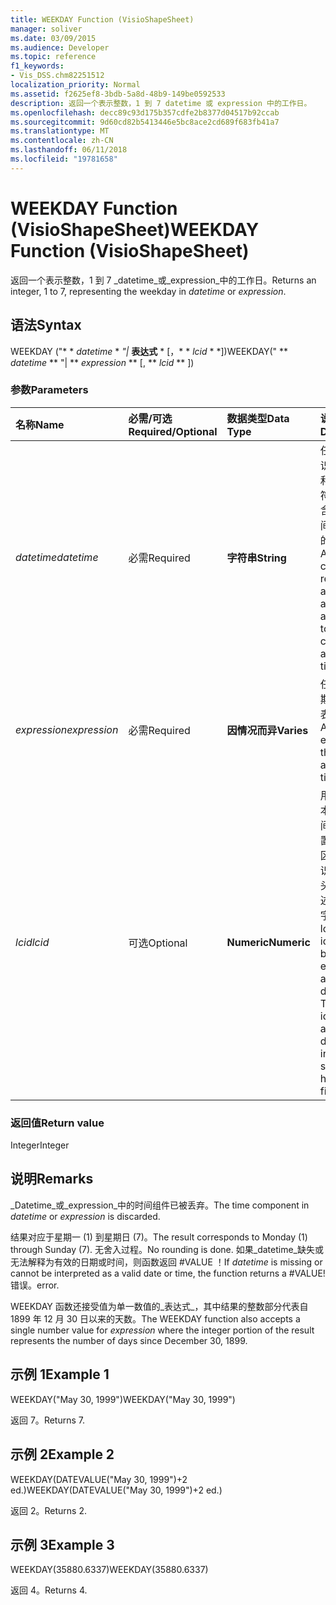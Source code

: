 ```yaml
---
title: WEEKDAY Function (VisioShapeSheet)
manager: soliver
ms.date: 03/09/2015
ms.audience: Developer
ms.topic: reference
f1_keywords:
- Vis_DSS.chm82251512
localization_priority: Normal
ms.assetid: f2625ef8-3bdb-5a8d-48b9-149be0592533
description: 返回一个表示整数，1 到 7 datetime 或 expression 中的工作日。
ms.openlocfilehash: decc89c93d175b357cdfe2b8377d04517b92ccab
ms.sourcegitcommit: 9d60cd82b5413446e5bc8ace2cd689f683fb41a7
ms.translationtype: MT
ms.contentlocale: zh-CN
ms.lasthandoff: 06/11/2018
ms.locfileid: "19781658"
---
```

# <a name="weekday-function-visioshapesheet"></a><span data-ttu-id="9a7f6-103">WEEKDAY Function (VisioShapeSheet)</span><span class="sxs-lookup"><span data-stu-id="9a7f6-103">WEEKDAY Function (VisioShapeSheet)</span></span>

<span data-ttu-id="9a7f6-104">返回一个表示整数，1 到 7 _datetime_或_expression_中的工作日。</span><span class="sxs-lookup"><span data-stu-id="9a7f6-104">Returns an integer, 1 to 7, representing the weekday in  _datetime_ or  _expression_.</span></span>
  
## <a name="syntax"></a><span data-ttu-id="9a7f6-105">语法</span><span class="sxs-lookup"><span data-stu-id="9a7f6-105">Syntax</span></span>

<span data-ttu-id="9a7f6-106">WEEKDAY ("* * *datetime* * *"|* **表达式** * [，* * *lcid* * *])</span><span class="sxs-lookup"><span data-stu-id="9a7f6-106">WEEKDAY(" ** *datetime* ** "| ** *expression* ** [, ** *lcid* ** ])</span></span> 
  
### <a name="parameters"></a><span data-ttu-id="9a7f6-107">参数</span><span class="sxs-lookup"><span data-stu-id="9a7f6-107">Parameters</span></span>

|<span data-ttu-id="9a7f6-108">**名称**</span><span class="sxs-lookup"><span data-stu-id="9a7f6-108">**Name**</span></span>|<span data-ttu-id="9a7f6-109">**必需/可选**</span><span class="sxs-lookup"><span data-stu-id="9a7f6-109">**Required/Optional**</span></span>|<span data-ttu-id="9a7f6-110">**数据类型**</span><span class="sxs-lookup"><span data-stu-id="9a7f6-110">**Data Type**</span></span>|<span data-ttu-id="9a7f6-111">**说明**</span><span class="sxs-lookup"><span data-stu-id="9a7f6-111">**Description**</span></span>|
|:-----|:-----|:-----|:-----|
| <span data-ttu-id="9a7f6-112">_datetime_</span><span class="sxs-lookup"><span data-stu-id="9a7f6-112">_datetime_</span></span> <br/> |<span data-ttu-id="9a7f6-113">必需</span><span class="sxs-lookup"><span data-stu-id="9a7f6-113">Required</span></span>  <br/> |<span data-ttu-id="9a7f6-114">**字符串**</span><span class="sxs-lookup"><span data-stu-id="9a7f6-114">**String**</span></span> <br/> | <span data-ttu-id="9a7f6-115">任何通常被识别为日期和时间的字符串或对包含日期和时间的单元格的引用。</span><span class="sxs-lookup"><span data-stu-id="9a7f6-115">Any string commonly recognized as a date and time or a reference to a cell containing a date and time.</span></span>  <br/> |
| <span data-ttu-id="9a7f6-116">_expression_</span><span class="sxs-lookup"><span data-stu-id="9a7f6-116">_expression_</span></span> <br/> |<span data-ttu-id="9a7f6-117">必需</span><span class="sxs-lookup"><span data-stu-id="9a7f6-117">Required</span></span>  <br/> |<span data-ttu-id="9a7f6-118">**因情况而异**</span><span class="sxs-lookup"><span data-stu-id="9a7f6-118">**Varies**</span></span> <br/> |<span data-ttu-id="9a7f6-119">任何生成日期和时间的表达式。</span><span class="sxs-lookup"><span data-stu-id="9a7f6-119">Any expression that yields a date and time.</span></span>  <br/> |
| <span data-ttu-id="9a7f6-120">_lcid_</span><span class="sxs-lookup"><span data-stu-id="9a7f6-120">_lcid_</span></span> <br/> |<span data-ttu-id="9a7f6-121">可选</span><span class="sxs-lookup"><span data-stu-id="9a7f6-121">Optional</span></span>  <br/> |<span data-ttu-id="9a7f6-122">**Numeric**</span><span class="sxs-lookup"><span data-stu-id="9a7f6-122">**Numeric**</span></span> <br/> |<span data-ttu-id="9a7f6-p101">用于计算非本地日期时间的区域设置标识符。区域设置标识符是系统头文件中描述的一个数字。</span><span class="sxs-lookup"><span data-stu-id="9a7f6-p101">The locale identifier to be used in evaluating a nonlocal datetime. The locale identifier is a number described in the system header files.</span></span>  <br/> |
   
### <a name="return-value"></a><span data-ttu-id="9a7f6-125">返回值</span><span class="sxs-lookup"><span data-stu-id="9a7f6-125">Return value</span></span>

<span data-ttu-id="9a7f6-126">Integer</span><span class="sxs-lookup"><span data-stu-id="9a7f6-126">Integer</span></span>
  
## <a name="remarks"></a><span data-ttu-id="9a7f6-127">说明</span><span class="sxs-lookup"><span data-stu-id="9a7f6-127">Remarks</span></span>

<span data-ttu-id="9a7f6-128">_Datetime_或_expression_中的时间组件已被丢弃。</span><span class="sxs-lookup"><span data-stu-id="9a7f6-128">The time component in  _datetime_ or  _expression_ is discarded.</span></span> 
  
<span data-ttu-id="9a7f6-129">结果对应于星期一 (1) 到星期日 (7)。</span><span class="sxs-lookup"><span data-stu-id="9a7f6-129">The result corresponds to Monday (1) through Sunday (7).</span></span> <span data-ttu-id="9a7f6-130">无舍入过程。</span><span class="sxs-lookup"><span data-stu-id="9a7f6-130">No rounding is done.</span></span> <span data-ttu-id="9a7f6-131">如果_datetime_缺失或无法解释为有效的日期或时间，则函数返回 #VALUE ！</span><span class="sxs-lookup"><span data-stu-id="9a7f6-131">If  _datetime_ is missing or cannot be interpreted as a valid date or time, the function returns a #VALUE!</span></span> <span data-ttu-id="9a7f6-132">错误。</span><span class="sxs-lookup"><span data-stu-id="9a7f6-132">error.</span></span> 
  
<span data-ttu-id="9a7f6-133">WEEKDAY 函数还接受值为单一数值的_表达式_，其中结果的整数部分代表自 1899 年 12 月 30 日以来的天数。</span><span class="sxs-lookup"><span data-stu-id="9a7f6-133">The WEEKDAY function also accepts a single number value for  _expression_ where the integer portion of the result represents the number of days since December 30, 1899.</span></span> 
  
## <a name="example-1"></a><span data-ttu-id="9a7f6-134">示例 1</span><span class="sxs-lookup"><span data-stu-id="9a7f6-134">Example 1</span></span>

<span data-ttu-id="9a7f6-135">WEEKDAY("May 30, 1999")</span><span class="sxs-lookup"><span data-stu-id="9a7f6-135">WEEKDAY("May 30, 1999")</span></span>
  
<span data-ttu-id="9a7f6-136">返回 7。</span><span class="sxs-lookup"><span data-stu-id="9a7f6-136">Returns 7.</span></span>
  
## <a name="example-2"></a><span data-ttu-id="9a7f6-137">示例 2</span><span class="sxs-lookup"><span data-stu-id="9a7f6-137">Example 2</span></span>

<span data-ttu-id="9a7f6-138">WEEKDAY(DATEVALUE("May 30, 1999")+2 ed.)</span><span class="sxs-lookup"><span data-stu-id="9a7f6-138">WEEKDAY(DATEVALUE("May 30, 1999")+2 ed.)</span></span>
  
<span data-ttu-id="9a7f6-139">返回 2。</span><span class="sxs-lookup"><span data-stu-id="9a7f6-139">Returns 2.</span></span>
  
## <a name="example-3"></a><span data-ttu-id="9a7f6-140">示例 3</span><span class="sxs-lookup"><span data-stu-id="9a7f6-140">Example 3</span></span>

<span data-ttu-id="9a7f6-141">WEEKDAY(35880.6337)</span><span class="sxs-lookup"><span data-stu-id="9a7f6-141">WEEKDAY(35880.6337)</span></span>
  
<span data-ttu-id="9a7f6-142">返回 4。</span><span class="sxs-lookup"><span data-stu-id="9a7f6-142">Returns 4.</span></span>
  

